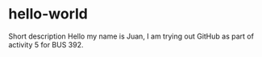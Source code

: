 # hello-world
Short description
Hello my name is Juan, I am trying out GitHub as part of activity 5 for BUS 392.
